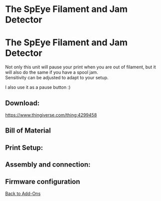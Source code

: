 # The SpEye Filament and Jam Detector
<right> <h1>The SpEye Filament and Jam Detector</h1> </right>

Not only this unit will pause your print when you are out of filament, but it will also do the same if you have a spool jam.  
Sensitivity can be adjusted to adapt to your setup.

I also use it as a pause button :)  

## Download: 
https://www.thingiverse.com/thing:4299458

## Bill of Material

## Print Setup:

## Assembly and connection:

## Firmware configuration

[Back to Add-Ons](/modsandmore.md)
